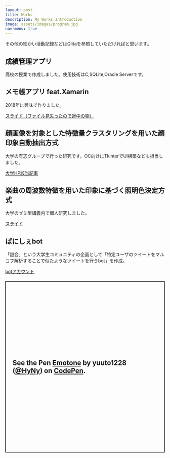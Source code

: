 ```yaml
---
layout: post
title: Works
description: My Works Introduction
image: assets/images/program.jpg
nav-menu: true
---
```

<!-- Global site tag (gtag.js) - Google Analytics -->
<script async src="https://www.googletagmanager.com/gtag/js?id=UA-168643865-1"></script>
<script>
  window.dataLayer = window.dataLayer || [];
  function gtag(){dataLayer.push(arguments);}
  gtag('js', new Date());

  gtag('config', 'UA-168643865-1');
</script>


<p>その他の細かい活動記録などはQiitaを参照していただければと思います。</p>
<div>
  <h2>成績管理アプリ</h2>
  <p>高校の授業で作成しました。使用技術はC,SQLite,Oracle Serverです。</p>
</div>

<div>
  <h2>メモ帳アプリ feat.Xamarin</h2>
  <p>2018年に興味で作りました。</p>
  <a href="https://www.slideshare.net/YutoNoji/xamarinmemo/secret/4dz0XZCjXcEuLB">スライド（ファイル見失ったので途中の物）</a>
</div>

<div>
  <h2>顔画像を対象とした特徴量クラスタリングを用いた顔印象自動抽出方式</h2>
  <p>大学の有志グループで行った研究です。OC向けにTkinterでUI構築なども担当しました。</p>
  <a href="https://www.musashino-u.ac.jp/news/20200326-03.html">大学HP該当記事</a>
</div>

<div>
  <h2>楽曲の周波数特徴を用いた印象に基づく照明色決定方式</h2>
  <p>大学のゼミ型講義内で個人研究しました。</p>
  <a href="https://www.slideshare.net/secret/Hh4yXsTr26OZK9">スライド<a/>
</div>

<div>
  <h2>ばにしぇbot</h2>
  <p>「謎会」という大学生コミュニティの企画として「特定ユーザのツイートをマルコフ解析することで似たようなツイートを行うbot」を作成。</p>
  <a href="https://twitter.com/sexy_vani_vani">botアカウント</a>
</div>

<div>
  <h2 id="emonote>音と感性の共演キーボード[Emonote]</h2>
  <p>音と感性を結びつける研究の際にアウトプットイメージとして制作したプロト的なものです。</p>
<p class="codepen" data-height="542" data-theme-id="light" data-default-tab="result" data-user="HyNy" data-slug-hash="vYBeNjd" style="height: 542px; box-sizing: border-box; display: flex; align-items: center; justify-content: center; border: 2px solid; margin: 1em 0; padding: 1em;" data-pen-title="Emotone">
  <span>See the Pen <a href="https://codepen.io/HyNy/pen/vYBeNjd">
  Emotone</a> by yuuto1228 (<a href="https://codepen.io/HyNy">@HyNy</a>)
  on <a href="https://codepen.io">CodePen</a>.</span>
</p>
<script async src="https://static.codepen.io/assets/embed/ei.js"></script>
</div>
  
